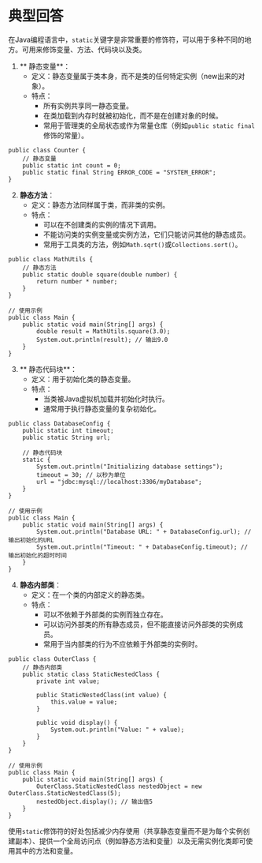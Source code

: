 # 典型回答
在Java编程语言中，`static`关键字是非常重要的修饰符，可以用于多种不同的地方。可用来修饰变量、方法、代码块以及类。



1. ** 静态变量**： 
    - 定义：静态变量属于类本身，而不是类的任何特定实例（new出来的对象）。
    - 特点： 
        * 所有实例共享同一静态变量。
        * 在类加载到内存时就被初始化，而不是在创建对象的时候。
        * 常用于管理类的全局状态或作为常量仓库（例如`public static final`修饰的常量）。



```plain
public class Counter {
    // 静态变量
    public static int count = 0;
    public static final String ERROR_CODE = "SYSTEM_ERROR";
}
```



2.  **静态方法**： 
    - 定义：静态方法同样属于类，而非类的实例。
    - 特点： 
        * 可以在不创建类的实例的情况下调用。
        * 不能访问类的实例变量或实例方法，它们只能访问其他的静态成员。
        * 常用于工具类的方法，例如`Math.sqrt()`或`Collections.sort()`。



```plain
public class MathUtils {
    // 静态方法
    public static double square(double number) {
        return number * number;
    }
}

// 使用示例
public class Main {
    public static void main(String[] args) {
        double result = MathUtils.square(3.0);
        System.out.println(result); // 输出9.0
    }
}
```



3. ** 静态代码块**： 
    - 定义：用于初始化类的静态变量。
    - 特点： 
        * 当类被Java虚拟机加载并初始化时执行。
        * 通常用于执行静态变量的复杂初始化。



```plain
public class DatabaseConfig {
    public static int timeout;
    public static String url;

    // 静态代码块
    static {
        System.out.println("Initializing database settings");
        timeout = 30; // 以秒为单位
        url = "jdbc:mysql://localhost:3306/myDatabase";
    }
}

// 使用示例
public class Main {
    public static void main(String[] args) {
        System.out.println("Database URL: " + DatabaseConfig.url); // 输出初始化的URL
        System.out.println("Timeout: " + DatabaseConfig.timeout); // 输出初始化的超时时间
    }
}

```



4.  **静态内部类**： 
    - 定义：在一个类的内部定义的静态类。
    - 特点： 
        * 可以不依赖于外部类的实例而独立存在。
        * 可以访问外部类的所有静态成员，但不能直接访问外部类的实例成员。
        * 常用于当内部类的行为不应依赖于外部类的实例时。



```plain
public class OuterClass {
    // 静态内部类
    public static class StaticNestedClass {
        private int value;

        public StaticNestedClass(int value) {
            this.value = value;
        }

        public void display() {
            System.out.println("Value: " + value);
        }
    }
}

// 使用示例
public class Main {
    public static void main(String[] args) {
        OuterClass.StaticNestedClass nestedObject = new OuterClass.StaticNestedClass(5);
        nestedObject.display(); // 输出值5
    }
}
```



使用`static`修饰符的好处包括减少内存使用（共享静态变量而不是为每个实例创建副本）、提供一个全局访问点（例如静态方法和变量）以及无需实例化类即可使用其中的方法和变量。

